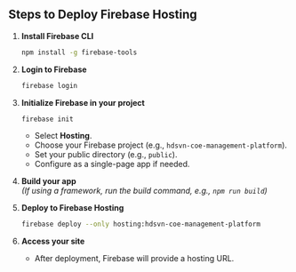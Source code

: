 ## Steps to Deploy Firebase Hosting

1. **Install Firebase CLI**  
    ```bash
    npm install -g firebase-tools
    ```

2. **Login to Firebase**  
    ```bash
    firebase login
    ```

3. **Initialize Firebase in your project**  
    ```bash
    firebase init
    ```
    - Select **Hosting**.
    - Choose your Firebase project (e.g., `hdsvn-coe-management-platform`).
    - Set your public directory (e.g., `public`).
    - Configure as a single-page app if needed.

4. **Build your app**  
    *(If using a framework, run the build command, e.g., `npm run build`)*

5. **Deploy to Firebase Hosting**  
    ```bash
    firebase deploy --only hosting:hdsvn-coe-management-platform
    ```

6. **Access your site**  
    - After deployment, Firebase will provide a hosting URL.
